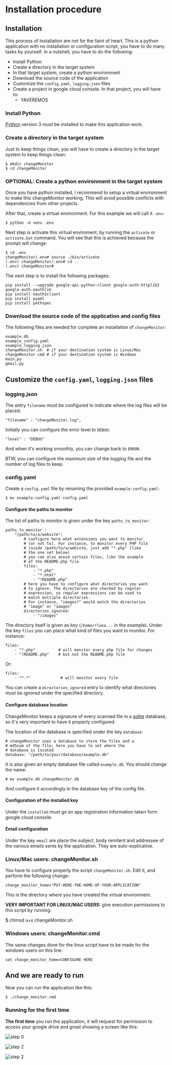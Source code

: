 
# Installation procedure



## Installation

This process of installation are not for the faint of heart. 
This is a python application with no installation or configuration
script, you have to do many tasks by yourself. In a nutshell, 
you have to do the following: 

  * Install Python
  * Create a directory in the target system
  * In that target system, create a python environment
  * Download the source code of the application
  * Customize the ```config.yaml```, ```logging.json``` files
  * Create a project in google cloud console. In that project, 
  you will have to:
    * YAVEREMOS

### Install Python 

[Python](https://www.python.org) version 3 must be installed to 
make this application work. 

### Create a directory in the target system 

Just to keep things clean, you will have to create a 
directory in the target system to keep things clean: 

    $ mkdir changeMonitor
    $ cd changeMonitor 
    
### OPTIONAL: Create a python environment in the target system

Once you have python installed, I recommend to setup a virtual 
environment to make this changeMonitor working. This will avoid 
possible conflicts with dependencies from other projects. 
    
After that, create a virtual environment. For this example 
we will call it ```.env```: 

    $ python -m venv .env
    
Next step is activate this virtual enviroment, by running the 
```activate``` or ```activate.bat``` command. You will see that 
this is achieved because the prompt will change: 

    $ cd .env
    changeMonitor/.env# source ./bin/activate
    (.env) changeMonitor/.env# cd ..
    (.env) changeMonitor# 

The next step is to install the following packages: 

    pip install --upgrade google-api-python-client google-auth-httplib2 google-auth-oauthlib
    pip install oauth2client
    pip install pyaml
    pip install pathspec

### Download the source code of the application and config files

The following files are needed for complete an installation of 
```changeMonitor```:

    example.db
    example_config.yaml
    example_logging.json
    changeMonitor.sh  # if your destination system is Linux/Mac
    changeMonitor.cmd # if your destination system is Windows
    main.py
    gmail.py

    
## Customize the ```config.yaml```, ```logging.json``` files

### logging.json

The entry ```filename``` must be configured to indicate where the log files 
will be placed: 

    "filename" : "changeMonitor.log", 

Initially you can configure the error level to ```DEBUG```: 

    "level" : "DEBUG"

And when it's working smoothly, you can change back to ```ERROR```.
  
BTW, you can configure the maximum size of the logging file and the number 
of log files to keep. 

### config.yaml 

Create a ```config.yaml``` file by renaming the provided ```example-config.yaml```:

    $ mv example-config.yaml config.yaml
    
#### Configure the paths to monitor

The list of paths to monitor is given under the key ```paths_to_monitor```: 


    paths_to_monitor : 
        "/path/to/a/website":
            # configure here what extensions you want to monitor
            # (or not to). For instance, to monitor every PHP file
            # inside /path/to/a/webiste, just add "*.php" (like 
            # the one set below)
            # you can also avoid certain files, like the example 
            # of the README.php file
            files:
                - "*.php"
                - "*.html"
                - "!README.php"
            # here you have to configure what directories you want 
            # to ignore. The directories are checked by regular 
            # expression, so regular expressions can be used to 
            # match multiple directories. 
            # For instance, "images?" would match the directories
            # "image" or "images" 
            directories_ignored:
                - "/images"

The directory itself is given as key (```/home/rluna...``` in the example). 
Under the key ```files``` you can place what kind of files you want to 
monitor. For instance: 

    files:
        - "*.php"          # will monitor every php file for changes 
        - "!README.php"    # but not the README.php file 

Or: 

    files:
        - "*.*"             # will monitor every file 
        
You can create a ```directories_ignored``` entry to identify what directories 
must be ignored under the specified directory. 

#### Configure database location 

ChangeMonitor keeps a signature of every scanned file in a [sqlite](https://www.google.com) 
database, so it's very important to have it properly configured. 

The location of the database is specified under the key ```database```: 

    # changeMonitor uses a database to store the files and a 
    # md5sum of the file; here you have to set where the 
    # database is located
    database: "/path/to/your/database/example.db"
    
It is also given an empty database file called ```example.db```. You should change 
the name: 

    # mv example.db changeMonitor.db 
    
And configure it accordingly in the database key of the config file. 


#### Configuration of the installed key

Under the ```installed``` must go an app registration information taken form 
google cloud console. 


#### Email configuration

Under the key ```email``` are place the subject, body remitent and addressee
of the various emails sents by the application. They are auto-explicative.


### Linux/Mac users: changeMonitor.sh

You have to configure properly the script ```changeMonitor.sh```. Edit it, and
perform the following change: 

    change_monitor_home="PUT-HERE-THE-HOME-OF-YOUR-APPLICATION"

This is the directory where you have created the virtual environment. 

**VERY IMPORTANT FOR LINUX/MAC USERS:** give execution permissions 
to this script by running: 

   $ chmod u+x changeMonitor.sh

### Windows users: changeMonitor.cmd

The same changes done for the linux script have to be made for the windows users
on this line: 

    set change_monitor_home=CONFIGURE HERE 
    
## And we are ready to run

Now you can run the application like this: 

    $ ./change_monitor.cmd

### Running for the first time

**The first time** you run the application, it will request for permission 
to access your google drive and gmail showing a screen like this: 

![step 0](img/oauth_0.png)

![step 2](img/oauth_1.png)

![step 2](img/oauth_2.png)




	
